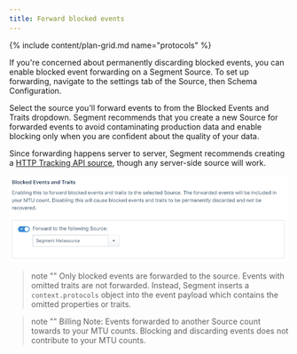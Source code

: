 ```yaml
---
title: Forward blocked events
---
```

{% include content/plan-grid.md name="protocols" %}


If you're concerned about permanently discarding blocked events, you can enable blocked event forwarding on a Segment Source. To set up forwarding, navigate to the settings tab of the Source, then Schema Configuration. 

Select the source you'll forward events to from the Blocked Events and Traits dropdown. Segment recommends that you create a new Source for forwarded events to avoid contaminating production data and enable blocking only when you are confident about the quality of your data.

Since forwarding happens server to server, Segment recommends creating a [HTTP Tracking API source](/docs/connections/sources/catalog/libraries/server/http-api/), though any server-side source will work. 

![](../images/blocked_event_forwarding.png)

> note ""
> Only blocked events are forwarded to the source. Events with omitted traits are not forwarded. Instead, Segment inserts a `context.protocols` object into the event payload which contains the omitted properties or traits.

> note ""
> Billing Note: Events forwarded to another Source count towards to your MTU counts. Blocking and discarding events does not contribute to your MTU counts.

